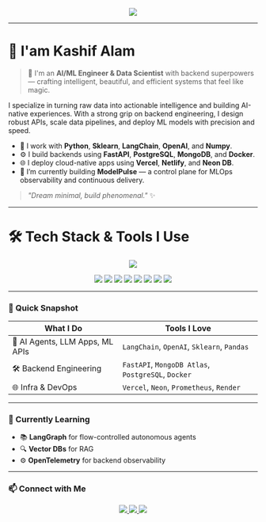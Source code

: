 

<p align="center">
  <img src="https://readme-typing-svg.demolab.com?font=Orbitron&size=25&pause=1000&color=10B981&center=true&vCenter=true&width=800&lines=Hey+there!+I'm+Kashif+Alam+%F0%9F%91%8B;AI+/+ML+Engineer+%7C+MLOps+Builder+%7C+Backend+Developer;Coding+clean+%7C+Deploying+fast+%7C+Always+learning" />
</p>

---

# 👋 I'am Kashif Alam

> 🚀 I'm an **AI/ML Engineer & Data Scientist** with backend superpowers — crafting intelligent, beautiful, and efficient systems that feel like magic.

I specialize in turning raw data into actionable intelligence and building AI-native experiences. With a strong grip on backend engineering, I design robust APIs, scale data pipelines, and deploy ML models with precision and speed.

- 🧠 I work with **Python**, **Sklearn**, **LangChain**, **OpenAI**, and **Numpy**.
- ⚙️ I build backends using **FastAPI**, **PostgreSQL**, **MongoDB**, and **Docker**.
- 🌐 I deploy cloud-native apps using **Vercel**, **Netlify**, and **Neon DB**.
- 🔭 I’m currently building **ModelPulse** — a control plane for MLOps observability and continuous delivery.

> _"Dream minimal, build phenomenal."_ ✨

---

# 🛠️ Tech Stack & Tools I Use

<div align="center">
  <img src="https://skillicons.dev/icons?i=python,flask,fastapi,docker,mongodb,postgres,mysql,vercel,netlify,git,github" />
</div>

<p align="center">
  <img src="https://img.shields.io/badge/OpenAI-412991?style=for-the-badge&logo=openai&logoColor=white" />
  <img src="https://img.shields.io/badge/LangChain-2B2E4A?style=for-the-badge&logo=python&logoColor=white" />
  <img src="https://img.shields.io/badge/Numpy-013243?style=for-the-badge&logo=numpy&logoColor=white" />
  <img src="https://img.shields.io/badge/Pandas-150458?style=for-the-badge&logo=pandas&logoColor=white" />
  <img src="https://img.shields.io/badge/Scikit--Learn-F7931E?style=for-the-badge&logo=scikitlearn&logoColor=white" />
  <img src="https://img.shields.io/badge/Matplotlib-00487C?style=for-the-badge&logo=matplotlib&logoColor=white" />
  <img src="https://img.shields.io/badge/Plotly-3F4F75?style=for-the-badge&logo=plotly&logoColor=white" />
  <img src="https://img.shields.io/badge/HuggingFace-F9A03C?style=for-the-badge&logo=huggingface&logoColor=black" />
</p>

---

### 📍 Quick Snapshot

| What I Do | Tools I Love |
|-----------|--------------|
| 🧩 AI Agents, LLM Apps, ML APIs | `LangChain`, `OpenAI`, `Sklearn`, `Pandas` |
| 🛠 Backend Engineering | `FastAPI`, `MongoDB Atlas`, `PostgreSQL`, `Docker` |
| 🌐 Infra & DevOps | `Vercel`, `Neon`, `Prometheus`, `Render` |

---

### 🧭 Currently Learning

- 📚 **LangGraph** for flow-controlled autonomous agents  
- 🔍 **Vector DBs** for RAG  
- ⚙️ **OpenTelemetry** for backend observability  

---

### 📫 Connect with Me

<p align="center">
  <a href="www.linkedin.com/in/kashif-alam-59726b152" target="_blank">
    <img src="https://img.shields.io/badge/LinkedIn-blue?style=for-the-badge&logo=linkedin&logoColor=white" />
  </a>
  <a href="mailto:kkalam401@gmail.com">
    <img src="https://img.shields.io/badge/Gmail-D14836?style=for-the-badge&logo=gmail&logoColor=white" />
  </a>
  <a href="https://github.com/Kashif-alamshah">
    <img src="https://img.shields.io/badge/Portfolio-12100E?style=for-the-badge&logo=github&logoColor=white" />
  </a>
</p>
